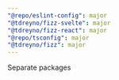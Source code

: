 ```yaml
---
"@repo/eslint-config": major
"@tdreyno/fizz-svelte": major
"@tdreyno/fizz-react": major
"@repo/tsconfig": major
"@tdreyno/fizz": major
---
```


Separate packages
